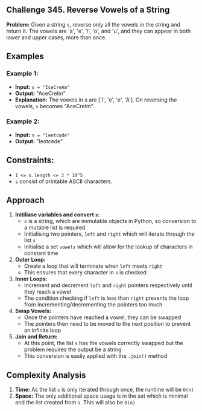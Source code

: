 ## Challenge 345. Reverse Vowels of a String

**Problem:** Given a string `s`, reverse only all the vowels in the string and return it. 
The vowels are 'a', 'e', 'i', 'o', and 'u', and they can appear in both lower and upper cases, more than once.

## Examples 

### Example 1:

- **Input:** `s = "IceCreAm"`
- **Output:** "AceCreIm"
- **Explanation:** The vowels in s are ['I', 'e', 'e', 'A']. On reversing the vowels, `s` becomes "AceCreIm".

### Example 2:

- **Input:** `s = "leetcode"`
- **Output:** "leotcede"

## Constraints:

- `1 <= s.length <= 3 * 10^5`
- `s` consist of printable ASCII characters.

## Approach 

1. **Initiliase variables and convert `s`:**
   - `s` is a string, which are immutable objects in Python, so conversion to a mutable list is required
   - Initialising two pointers, `left` and `right` which will iterate through the list `s`
   - Initialise a set `vowels` which will allow for the lookup of characters in constant time
2. **Outer Loop:**
   - Create a loop that will terminate when `left` meets `right`
   - This ensures that every character in `s` is checked
3. **Inner Loops:**
   - Increment and decrement `left` and `right` pointers respectively until they reach a vowel
   - The condition checking if `left` is less than `right` prevents the loop from incrementing/decrementing the pointers too much
4. **Swap Vowels:**
   - Once the pointers have reached a vowel, they can be swapped
   - The pointers then need to be moved to the next position to prevent an infinite loop
5. **Join and Return:**
   - At this point, the list `s` has the vowels correctly swapped but the problem requires the output be a string
   - This conversion is easily applied with the `.join()` method

## Complexity Analysis

1. **Time:** As the list `s` is only iterated through once, the runtime will be `O(n)`
2. **Space:** The only additional space usage is in the set which is minimal and the list created from `s`. This will also be `O(n)`
